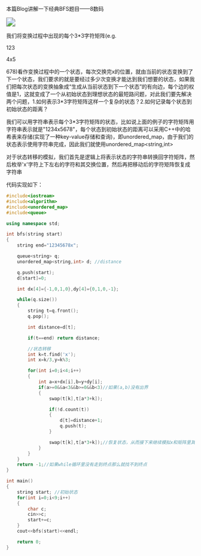 本篇Blog讲解一下经典BFS题目——8数码

<img src="https://tva1.sinaimg.cn/large/008i3skNly1gwha93lxcwj30w60u0q5s.jpg" style="zoom:150%;" />

我们将变换过程中出现的每个3*3字符矩阵(e.g. 

123

4x5

678)看作变换过程中的一个状态，每次交换完x的位置，就由当前的状态变换到了下一个状态，我们要求的就是要经过多少次变换才能达到我们想要的状态，如果我们把每次状态的变换抽象成“生成从当前状态到下一个状态”的有向边，每个边的权值是1，这就变成了一个从初始状态到理想状态的最短路问题，对此我们要先解决两个问题，1.如何表示3*3字符矩阵这样一个复杂的状态？2.如何记录每个状态到初始状态的距离？

我们可以用字符串表示每个3*3字符矩阵的状态，比如说上面的例子的字符矩阵用字符串表示就是"1234x5678"，每个状态到初始状态的距离可以采用C++中的哈希表来存储(实现了一种key-value存储和查询)，即unordered_map，由于我们的状态表示使用字符串完成，因此我们就使用unordered_map<string,int>

对于状态转移的模拟，我们首先是逻辑上将表示状态的字符串转换回字符矩阵，然后枚举'x'字符上下左右的字符和其交换位置，然后再把移动后的字符矩阵恢复成字符串

代码实现如下：

```c++
#include<iostream>
#include<algorithm>
#include<unordered_map>
#include<queue>

using namespace std;

int bfs(string start)
{
    string end="12345678x";

    queue<string> q;
    unordered_map<string,int> d; //distance

    q.push(start);
    d[start]=0;

    int dx[4]={-1,0,1,0},dy[4]={0,1,0,-1};

    while(q.size())
    {
        string t=q.front();
        q.pop();

        int distance=d[t];

        if(t==end) return distance;

        //状态转移
        int k=t.find('x');
        int x=k/3,y=k%3;

        for(int i=0;i<4;i++)
        {
            int a=x+dx[i],b=y+dy[i];
            if(a>=0&&a<3&&b>=0&&b<3)//如果(a,b)没有出界
            {
                swap(t[k],t[a*3+k]);

                if(!d.count(t))
                {
                    d[t]=distance+1;
                    q.push(t);
                }

                swap(t[k],t[a*3+k]);//恢复状态，从而接下来继续模拟x和矩阵里其他元素交换
            }
        }
    }
    return -1;//如果while循环里没有走到终点那么就找不到终点
}

int main()
{
    string start; //初始状态
    for(int i=0;i<9;i++)
    {
        char c;
        cin>>c;
        start+=c;
    }
    cout<<bfs(start)<<endl;

    return 0;
}
```

